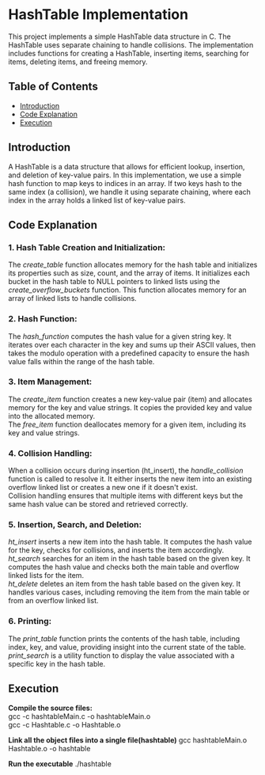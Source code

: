 # HashTable Implementation

This project implements a simple HashTable data structure in C. The HashTable uses separate chaining to handle collisions. The implementation includes functions for creating a HashTable, inserting items, searching for items, deleting items, and freeing memory.

## Table of Contents

- [Introduction](#introduction)
- [Code Explanation](#code-explanation)
- [Execution](#execution)

## Introduction

A HashTable is a data structure that allows for efficient lookup, insertion, and deletion of key-value pairs. In this implementation, we use a simple hash function to map keys to indices in an array. If two keys hash to the same index (a collision), we handle it using separate chaining, where each index in the array holds a linked list of key-value pairs.

## Code Explanation

### 1. Hash Table Creation and Initialization:
The _create_table_ function allocates memory for the hash table and initializes its properties such as size, count, and the array of items.
It initializes each bucket in the hash table to NULL pointers to linked lists using the _create_overflow_buckets_ function. This function allocates memory for an array of linked lists to handle collisions.
### 2. Hash Function:
The _hash_function_ computes the hash value for a given string key. It iterates over each character in the key and sums up their ASCII values, then takes the modulo operation with a predefined capacity to ensure the hash value falls within the range of the hash table.
### 3. Item Management:
The _create_item_ function creates a new key-value pair (item) and allocates memory for the key and value strings. It copies the provided key and value into the allocated memory. <br/>
The _free_item_ function deallocates memory for a given item, including its key and value strings.
### 4. Collision Handling:
When a collision occurs during insertion (ht_insert), the _handle_collision_ function is called to resolve it. It either inserts the new item into an existing overflow linked list or creates a new one if it doesn't exist. <br/>
Collision handling ensures that multiple items with different keys but the same hash value can be stored and retrieved correctly.
### 5. Insertion, Search, and Deletion:
_ht_insert_ inserts a new item into the hash table. It computes the hash value for the key, checks for collisions, and inserts the item accordingly. <br/>
_ht_search_ searches for an item in the hash table based on the given key. It computes the hash value and checks both the main table and overflow linked lists for the item.<br/>
_ht_delete_ deletes an item from the hash table based on the given key. It handles various cases, including removing the item from the main table or from an overflow linked list. <br/>
### 6. Printing:
The _print_table_ function prints the contents of the hash table, including index, key, and value, providing insight into the current state of the table.
_print_search_ is a utility function to display the value associated with a specific key in the hash table.

## Execution

**Compile the source files:** <br>
gcc -c hashtableMain.c -o hashtableMain.o <br>
gcc -c Hashtable.c -o Hashtable.o <br>

**Link all the object files into a single file(hashtable)**
gcc hashtableMain.o Hashtable.o -o hashtable <br>

**Run the executable**
./hashtable
